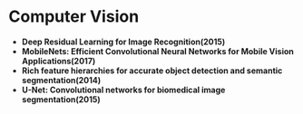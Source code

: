 # Computer Vision

- **Deep Residual Learning for Image Recognition(2015)**
- **MobileNets: Efficient Convolutional Neural Networks for Mobile Vision Applications(2017)**
- **Rich feature hierarchies for accurate object detection and semantic segmentation(2014)**
- **U-Net: Convolutional networks for biomedical image segmentation(2015)**

